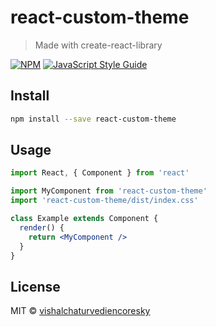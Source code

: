 # react-custom-theme

> Made with create-react-library

[![NPM](https://img.shields.io/npm/v/react-custom-theme.svg)](https://www.npmjs.com/package/react-custom-theme) [![JavaScript Style Guide](https://img.shields.io/badge/code_style-standard-brightgreen.svg)](https://standardjs.com)

## Install

```bash
npm install --save react-custom-theme
```

## Usage

```jsx
import React, { Component } from 'react'

import MyComponent from 'react-custom-theme'
import 'react-custom-theme/dist/index.css'

class Example extends Component {
  render() {
    return <MyComponent />
  }
}
```

## License

MIT © [vishalchaturvediencoresky](https://github.com/vishalchaturvediencoresky)
